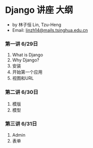 # Django 讲座 大纲
- by 林子恒 Lin, Tzu-Heng
- Email: linzh14@mails.tsinghua.edu.cn


### 第一讲 6/29日
1. What is Django
2. Why Django? 
3. 安装
4. 开始第一个应用 
5. 视图和URL

### 第二讲 6/30日
1. 模版
2. 模型

### 第三讲 6/31日
1. Admin
2. 表单